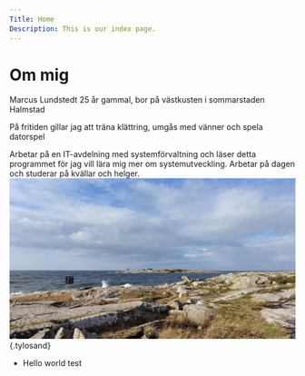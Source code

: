```yaml
---
Title: Home
Description: This is our index page.
---
```


Om mig
==========================

Marcus Lundstedt 25 år gammal, bor på västkusten i sommarstaden Halmstad

På fritiden gillar jag att träna klättring, umgås med vänner och spela datorspel

Arbetar på en IT-avdelning med systemförvaltning och läser detta programmet för jag vill lära mig mer om systemutveckling. Arbetar på dagen och studerar på kvällar och helger. 
<br>
![alt text](assets/img/tylosand.jpg "Logo Title Text 1" ){.tylosand}

* Hello world test
